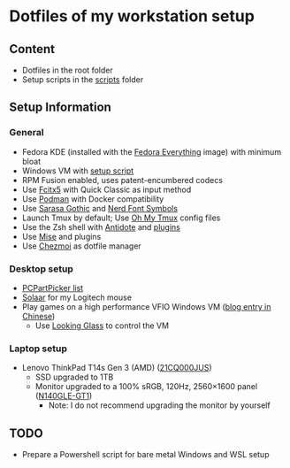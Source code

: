 # Dotfiles of my workstation setup

## Content

- Dotfiles in the root folder
- Setup scripts in the [scripts](scripts) folder

## Setup Information

### General

- Fedora KDE (installed with the [Fedora Everything](https://alt.fedoraproject.org/) image) with minimum bloat
- Windows VM with [setup script](scripts/setup_windows_vm.ps1)
- RPM Fusion enabled, uses patent-encumbered codecs
- Use [Fcitx5](https://fcitx-im.org/wiki/Special:MyLanguage/Fcitx_5) with Quick Classic as input method
- Use [Podman](https://podman.io/) with Docker compatibility
- Use [Sarasa Gothic](https://github.com/be5invis/Sarasa-Gothic) and [Nerd Font Symbols](https://github.com/ryanoasis/nerd-fonts)
- Launch Tmux by default; Use [Oh My Tmux](https://github.com/gpakosz/.tmux) config files
- Use the Zsh shell with [Antidote](https://github.com/mattmc3/antidote) and [plugins](dot_zsh_plugins.txt)
- Use [Mise](https://mise.jdx.dev/) and plugins
- Use [Chezmoi](https://github.com/twpayne/chezmoi) as dotfile manager

### Desktop setup

- [PCPartPicker list](https://pcpartpicker.com/list/TPWsN6)
- [Solaar](https://github.com/pwr-Solaar/Solaar) for my Logitech mouse
- Play games on a high performance VFIO Windows VM ([blog entry in Chinese](https://regunakyle.github.io/regunakyle/posts/002_win10_to_linux/))
  - Use [Looking Glass](https://looking-glass.io/) to control the VM

### Laptop setup

- Lenovo ThinkPad T14s Gen 3 (AMD) ([21CQ000JUS](https://psref.lenovo.com/Detail/ThinkPad/ThinkPad_T14s_Gen_3_AMD?M=21CQ000JUS))
  - SSD upgraded to 1TB
  - Monitor upgraded to a 100% sRGB, 120Hz, 2560×1600 panel ([N140GLE-GT1](https://www.panelook.com/N140GLE-GT1_Innolux_14.0_LCM_parameter_59738.html))
    - Note: I do not recommend upgrading the monitor by yourself

## TODO

- Prepare a Powershell script for bare metal Windows and WSL setup
